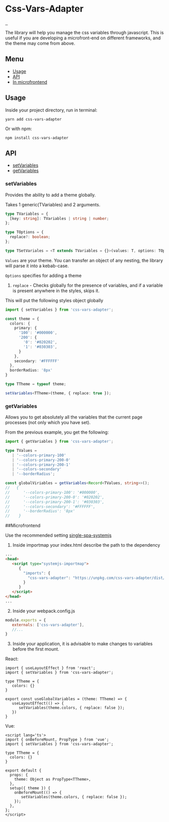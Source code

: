 # Css-Vars-Adapter

<p>
  <a aria-label="NPM version" href="https://www.npmjs.com/package/css-vars-adapter">
    <img alt="" src="https://badgen.net/npm/v/css-vars-adapter">
  </a>
    <a aria-label="Package size" href="https://bundlephobia.com/result?p=css-vars-adapter">
      <img alt="" src="https://badgen.net/bundlephobia/minzip/css-vars-adapter">
    </a>
    <a aria-label="Hist" href="https://www.jsdelivr.com/package/npm/css-vars-adapter">
      <img alt="" src="https://badgen.net/npm/dt/css-vars-adapter">
    </a>
</p>

The library will help you manage the css variables through javascript. This is useful if you are developing a
microfront-end on different frameworks, and the theme may come from above.

## Menu

- [Usage](#Usage)
- [API](#API)
- [In microfrontend](#Microfrontend)

## Usage

Inside your project directory, run in terminal:

```
yarn add css-vars-adapter
```

Or with npm:

```
npm install css-vars-adapter
```

## API

- [setVariables](#setVariables)
- [getVariables](#getVariables)

### setVariables

Provides the ability to add a theme globally.

Takes 1 generic(TVariables) and 2 arguments.

```ts
type TVariables = {
  [key: string]: TVariables | string | number;
};

type TOptions = {
  replace?: boolean;
};

type TSetVariales = <T extends TVariables = {}>(values: T, options: TOptions = {}) => void
```

`Values` are your theme. You can transfer an object of any nesting, the library will parse it into a kebab-case.

`Options` specifies for adding a theme

1) `replace` - Checks globally for the presence of variables, and if a variable is present anywhere in the styles, skips
   it.
   
This will put the following styles object globally

```ts
import { setVariables } from 'css-vars-adapter';

const theme = {
  colors: {
    primary: {
      '100': '#000000',
      '200': {
        '0': '#020202',
        '1': '#030303',
      }
    },
    secondary: '#FFFFFF'
  },
  borderRadius: '8px'
}

type TTheme = typeof theme;

setVariables<TTheme>(theme, { replace: true });
```

### getVariables

Allows you to get absolutely all the variables that the current page processes (not only which you have set).

From the previous example, you get the following:

```ts
import { getVariables } from 'css-vars-adapter';

type TValues = 
   | '--colors-primary-100'
   | '--colors-primary-200-0'
   | '--colors-primary-200-1'
   | '--colors-secondary'
   | '--borderRadius';

const globalViriables = getVariables<Record<TValues, string>>();
//   {
//      '--colors-primary-100': '#000000',
//      '--colors-primary-200-0': '#020202', 
//      '--colors-primary-200-1': '#030303', 
//      '--colors-secondary': '#FFFFFF',
//      '--borderRadius': '8px'
//    }
```

##Microfrontend

Use the recommended setting [single-spa-systemjs](https://single-spa.js.org/docs/recommended-setup/#systemjs)

1) Inside importmap your index.html describe the path to the dependency

```html
...
<head>
   <script type="systemjs-importmap">
      {
        "imports": {
          "css-vars-adapter": "https://unpkg.com/css-vars-adapter/dist/system/css-vars-adapter.production.js",
        }
      }
   </script>
</head>
...
```

2) Inside your webpack.config.js

```js
module.exports = {
   externals: ['css-vars-adapter'],
   //...
}
```

3) Inside your application, it is advisable to make changes to variables before the first mount.

React:
```tsx
import { useLayoutEffect } from 'react';
import { setVariables } from 'css-vars-adapter';

type TTheme = {
   colors: {}
}

export const useGlobalVariables = (theme: TTheme) => {
   useLayoutEffect(() => {
      setVariables(theme.colors, { replace: false });
   })
}
```

Vue:
```vue
<script lang='ts'>
import { onBeforeMount, PropType } from 'vue';
import { setVariables } from 'css-vars-adapter';

type TTheme = {
  colors: {}
}

export default {
  props: {
    theme: Object as PropType<TTheme>,
  },
  setup({ theme }) {
    onBeforeMount(() => {
       setVariables(theme.colors, { replace: false });
    });
  },
};
</script>

```